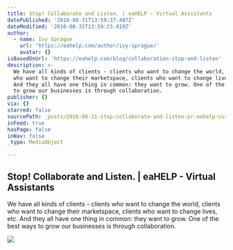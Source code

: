 ```yaml
---
title: Stop! Collaborate and Listen. | eaHELP - Virtual Assistants
datePublished: '2016-08-31T13:59:37.487Z'
dateModified: '2016-08-31T13:59:23.419Z'
author:
  - name: Ivy Sprague
    url: 'https://eahelp.com/author/ivy-sprague/'
    avatar: {}
isBasedOnUrl: 'https://eahelp.com/blog/collaboration-stop-and-listen'
description: >-
  We have all kinds of clients - clients who want to change the world, clients
  who want to change their marketspace, clients who want to change lives, etc.
  And they all have one thing in common: they want to grow. One of the best ways
  to grow our businesses is through collaboration.
publisher: {}
via: {}
starred: false
sourcePath: _posts/2016-08-31-stop-collaborate-and-listen-or-eahelp-virtual-assistants.md
inFeed: true
hasPage: false
inNav: false
_type: MediaObject

---
```

<article style=""><h1>Stop! Collaborate and Listen. | eaHELP - Virtual Assistants</h1><p>We have all kinds of clients - clients who want to change the world, clients who want to change their marketspace, clients who want to change lives, etc. And they all have one thing in common: they want to grow. One of the best ways to grow our businesses is through collaboration.</p><img src="https://eahelp.com/wp-content/uploads/2016/02/stop-collaborate-and-listen.jpg" /></article>